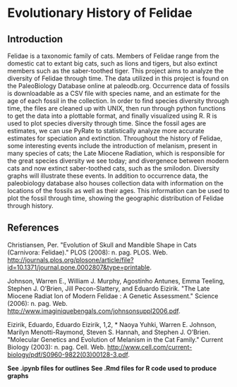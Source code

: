 # Evolutionary History of Felidae

## Introduction
Felidae is a taxonomic family of cats. Members of Felidae range from the domestic cat to extant big cats, such as lions and tigers, but also extinct members such as the saber-toothed tiger. This project aims to analyze the diversity of Felidae through time. The data utilized in this project is found on the PaleoBiology Database online at paleodb.org. Occurrence data of fossils is downloadable as a CSV file with species name, and an estimate for the age of each fossil in the collection. In order to find species diversity through time, the files are cleaned up with UNIX, then run through python functions to get the data into a plottable format, and finally visualized using R. R is used to plot species diversity through time. Since the fossil ages are estimates, we can use PyRate to statistically analyze more accurate estimates for speciation and extinction. Throughout the history of Felidae, some interesting events include the introduction of melanism, present in many species of cats; the Late Miocene Radiation, which is responsible for the great species diversity we see today; and divergenece between modern cats and now extinct saber-toothed cats, such as the smilodon. Diversity graphs will illustrate these events. In addition to occurrence data, the paleobiology database also houses collection data with information on the locations of the fossils as well as their ages. This information can be used to plot the fossil through time, showing the geographic distribution of Felidae through history.

## References
Christiansen, Per. "Evolution of Skull and Mandible Shape in Cats (Carnivora: Felidae)." PLOS (2008): n. pag. PLOS. Web. <http://journals.plos.org/plosone/article/file?id=10.1371/journal.pone.0002807&type=printable>. 

Johnson, Warren E., William J. Murphy, Agostinho Antunes, Emma Teeling, Stephen J. O’Brien, Jill Pecon-Slattery, and Eduardo Eizirik. "The Late Miocene Radiat Ion of Modern Felidae : A Genetic Assessment." Science (2006): n. pag. Web. <http://www.imaginiquebengals.com/johnsonsuppl2006.pdf>. 

Eizirik, Eduardo, Eduardo Eizirik, 1,2, * Naoya Yuhki, Warren E. Johnson, Marilyn Menotti-Raymond, Steven S. Hannah, and Stephen J. O’Brien. "Molecular Genetics and Evolution of Melanism in the Cat Family." Current Biology (2003): n. pag. Cell. Web. <http://www.cell.com/current-biology/pdf/S0960-9822(03)00128-3.pdf>.

**See .ipynb files for outlines**
**See .Rmd files for R code used to produce graphs**
